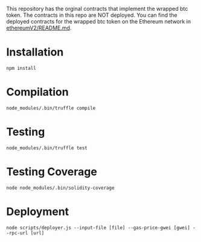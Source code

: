 This repository has the orginal contracts that implement the wrapped btc token.
The contracts in this repo are NOT deployed. You can find the deployed contracts
for the wrapped btc token on the Ethereum network in [ethereumV2/README.md](ethereumV2/README.md).

# Installation

    npm install

# Compilation

    node_modules/.bin/truffle compile

# Testing

    node_modules/.bin/truffle test

# Testing Coverage

    node node_modules/.bin/solidity-coverage

# Deployment

    node scripts/deployer.js --input-file [file] --gas-price-gwei [gwei] --rpc-url [url]

